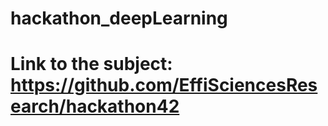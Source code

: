 # hackathon_deepLearning
# Link to the subject: https://github.com/EffiSciencesResearch/hackathon42
